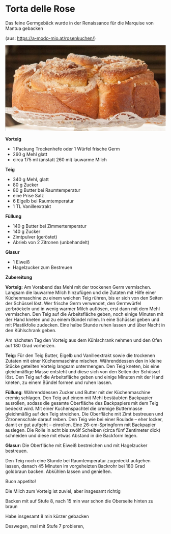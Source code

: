 # Torta delle Rose

Das feine Germgebäck wurde in der Renaissance für die Marquise von Mantua gebacken 

(aus: https://a-modo-mio.at/rosenkuchen/)

![](../_bilder/TorteDelleRose.jpg)

**Vorteig**

- 1 Packung Trockenhefe oder 1 Würfel frische Germ
- 260 g Mehl glatt
- circa 175 ml (anstatt 260 ml) lauwarme Milch

**Teig**

- 340 g Mehl, glatt
- 80 g Zucker
- 80 g Butter bei Raumtemperatur
- eine Prise Salz
- 6 Eigelb bei Raumtemperatur
- 1 TL Vanilleextrakt

**Füllung**

- 140 g Butter bei Zimmertemperatur
- 140 g Zucker
- Zimtpulver (geröstet)
- Abrieb von 2 Zitronen (unbehandelt)

**Glasur**

- 1 Eiweiß
- Hagelzucker zum Bestreuen

**Zubereitung**

**Vorteig:** Am Vorabend das Mehl mit der trockenen Germ
 vermischen. Langsam die lauwarme Milch hinzufügen und die Zutaten mit 
Hilfe einer Küchenmaschine zu einem weichen Teig rühren, bis er sich von
 den Seiten der Schüssel löst. Wer frische Germ verwendet, den 
Germwürfel zerbröckeln und in wenig warmer Milch auflösen, erst dann mit
 dem Mehl vermischen. Den Teig auf die Arbeitsfläche geben, noch einige 
Minuten mit der Hand kneten und zu einem Bündel rollen. In eine Schüssel
 geben und mit Plastikfolie zudecken. Eine halbe Stunde ruhen lassen und
 über Nacht in den Kühlschrank geben.

Am nächsten Tag den Vorteig aus dem Kühlschrank nehmen und den Ofen auf 180 Grad vorheizen.

**Teig:** Für den Teig Butter, Eigelb und Vanilleextrakt
 sowie die trockenen Zutaten mit einer Küchenmaschine mischen. 
Währenddessen den in kleine Stücke geteilten Vorteig langsam 
untermengen. Den Teig kneten, bis eine gleichmäßige Masse entsteht und 
diese sich von den Seiten der Schüssel löst. Den Teig auf die 
Arbeitsfläche geben und einige Minuten mit der Hand kneten, zu einem 
Bündel formen und ruhen lassen.

**Füllung**: Währenddessen Zucker und Butter mit der 
Küchenmaschine cremig schlagen. Den Teig auf einem mit Mehl bestäubten 
Backpapier ausrollen, sodass die gesamte Oberfläche des Backpapiers mit 
dem Teig bedeckt wird. Mit einer Kuchenspachtel die cremige Buttermasse 
gleichmäßig auf den Teig streichen. Die Oberfläche mit Zimt bestreuen 
und Zitronenschale darauf reiben. Den Teig wie bei einer Roulade – eher 
locker, damit er gut aufgeht – einrollen. Eine 26-cm-Springform mit 
Backpapier auslegen. Die Rolle in acht bis zwölf Scheiben (circa fünf 
Zentimeter dick) schneiden und diese mit etwas Abstand in die Backform 
legen.

**Glasur:** Die Oberfläche mit Eiweiß bestreichen und mit Hagelzucker bestreuen.

Den Teig noch eine Stunde bei Raumtemperatur zugedeckt aufgehen 
lassen, danach 45 Minuten im vorgeheizten Backrohr bei 180 Grad 
goldbraun backen. Abkühlen lassen und genießen.

Buon appetito!

Die Milch zum Vorteig ist zuviel, aber insgesamt richtig

Backen mit auf Stufe 8, nach 15 min war schon die Oberseite hinten zu braun

Habe insgesamt 8 min kürzer gebacken

Deswegen, mal mit Stufe 7 probieren, 
